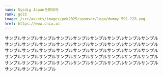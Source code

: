 ```yaml
---
name: Sysdig Japan合同会社
rank: gold
image: /src/assets/images/pek2025/sponsor/logo/dummy_591-228.png
href: https://www.cnia.io
---
```

サンプルサンプルサンプルサンプルサンプルサンプルサンプルサンプルサンプルサンプルサンプルサンプルサンプルサンプルサンプルサンプルサンプルサンプルサンプルサンプルサンプルサンプルサンプルサンプルサンプルサンプルサンプルサンプルサンプルサンプルサンプルサンプルサンプルサンプルサンプルサンプルサンプルサンプルサンプルサンプルサンプルサンプルサンプルサンプルサンプルサンプルサンプルサンプル
